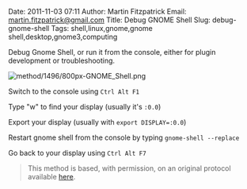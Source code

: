 Date: 2011-11-03 07:11
Author: Martin Fitzpatrick
Email: martin.fitzpatrick@gmail.com
Title: Debug GNOME Shell
Slug: debug-gnome-shell
Tags: shell,linux,gnome,gnome shell,desktop,gnome3,computing

Debug Gnome Shell, or run it from the console, either for plugin development or troubleshooting.


![method/1496/800px-GNOME_Shell.png](/static/images/method/1496/800px-GNOME_Shell.png)








Switch to the console using `Ctrl Alt F1`



Type "w" to find your display (usually it's `:0.0`)



Export your display (usually with `export DISPLAY=:0.0`)



Restart gnome shell from the console by typing `gnome-shell --replace`



Go back to your display using `Ctrl Alt F7`







>This method is based, with permission, on an original protocol available [here](http://community.linuxmint.com/tutorial/view/685).

